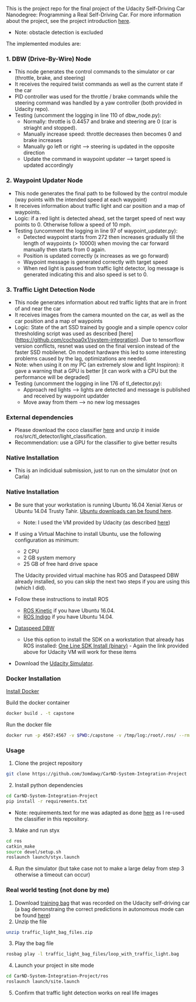 This is the project repo for the final project of the Udacity Self-Driving Car Nanodegree: Programming a Real Self-Driving Car. For more information about the project, see the project introduction [here](https://classroom.udacity.com/nanodegrees/nd013/parts/6047fe34-d93c-4f50-8336-b70ef10cb4b2/modules/e1a23b06-329a-4684-a717-ad476f0d8dff/lessons/462c933d-9f24-42d3-8bdc-a08a5fc866e4/concepts/5ab4b122-83e6-436d-850f-9f4d26627fd9).
* Note: obstacle detection is excluded

The implemented modules are:

### 1. DBW (Drive-By-Wire) Node

* This node generates the control commands to the simulator or car (throttle, brake, and steering)
* It receives the required twist commands as well as the current state if the car
* PID controller was used for the throttle / brake commands while the steering command was handled by a yaw controller (both provided in Udacity repo).
* Testing (uncomment the logging in line 110 of dbw_node.py):
	- Normally: throttle is 0.4457 and brake and steering are 0 (car is striaght and stopped).
	- Manually increase speed: throttle decreases then becomes 0 and brake increases
	- Manually go left or right --> steering is updated in the opposite direction
	- Update the command in waypoint updater --> target speed is updated accordingly

### 2. Waypoint Updater Node

* This node generates the final path to be followed by the control module (way points with the intended speed at each waypoint) 
* It receives information about traffic light and car position and a map of waypoints.
* Logic: if a red light is detected ahead, set the target speed of next way points to 0. Otherwise follow a speed of 10 mph.
* Testing (uncomment the logging in line 97 of waypoint_updater.py):
	- Detected waypoint starts from 272 then increases gradually till the length of waypoints (> 10000) when moving the car forward manually then starts from 0 again.
	- Position is updated correctly (x increases as we go forward)
	- Waypoint message is generated correctly with target speed
	- When red light is passed from traffic light detector, log message is generated indicating this and also speed is set to 0.


### 3. Traffic Light Detection Node
* This node generates information about red traffic lights that are in front of and near the car 
* It receives images from the camera mounted on the car, as well as the car position and a map of waypoints
* Logic:  State of the art SSD trained by google and a simple opencv color thresholding script was used as described [here] (https://github.com/cochoa0x1/system-integration). Due to tensorflow version conflicts, resnet was used on the final version instead of the faster SSD mobilenet. On modest hardware this led to some interesting problems caused by the lag, optimizations are needed.
* Note: when using it on my PC (an extremely slow and light Inspiron): it gave a warning that a GPU is better [it can work with a CPU but the performance will be degraded]
* Testing (uncomment the logging in line 176 of tl_detector.py):
	-  Approach red lights --> lights are detected and message is published and received by waypoint updatder
	- Move away from them --> no new log messages


### External dependencies
* Please download the coco classifier [here](http://download.tensorflow.org/models/object_detection/faster_rcnn_resnet101_coco_11_06_2017.tar.gz) and unzip it inside ros/src/tl_detector/light_classification.
* Recommendation: use a GPU for the classifier to give better results

### Native Installation
* This is an indicidual submission, just to run on the simulator (not on Carla)

### Native Installation

* Be sure that your workstation is running Ubuntu 16.04 Xenial Xerus or Ubuntu 14.04 Trusty Tahir. [Ubuntu downloads can be found here](https://www.ubuntu.com/download/desktop).
	- Note: I used the VM provided by Udacity (as described [here](https://classroom.udacity.com/nanodegrees/nd013/parts/6047fe34-d93c-4f50-8336-b70ef10cb4b2/modules/e1a23b06-329a-4684-a717-ad476f0d8dff/lessons/7e3627d7-14f7-4a33-9dbf-75c98a6e411b/concepts/8c742938-8436-4d3d-9939-31e40284e7a6?contentVersion=1.0.0&contentLocale=en-us))
* If using a Virtual Machine to install Ubuntu, use the following configuration as minimum:
  * 2 CPU
  * 2 GB system memory
  * 25 GB of free hard drive space

  The Udacity provided virtual machine has ROS and Dataspeed DBW already installed, so you can skip the next two steps if you are using this (which I did).

* Follow these instructions to install ROS
  * [ROS Kinetic](http://wiki.ros.org/kinetic/Installation/Ubuntu) if you have Ubuntu 16.04.
  * [ROS Indigo](http://wiki.ros.org/indigo/Installation/Ubuntu) if you have Ubuntu 14.04.
* [Dataspeed DBW](https://bitbucket.org/DataspeedInc/dbw_mkz_ros)
  * Use this option to install the SDK on a workstation that already has ROS installed: [One Line SDK Install (binary)](https://bitbucket.org/DataspeedInc/dbw_mkz_ros/src/81e63fcc335d7b64139d7482017d6a97b405e250/ROS_SETUP.md?fileviewer=file-view-default)
		- Again the link provided above for Udacity VM will work for these items
* Download the [Udacity Simulator](https://github.com/udacity/CarND-Capstone/releases/tag/v1.2).

### Docker Installation
[Install Docker](https://docs.docker.com/engine/installation/)

Build the docker container
```bash
docker build . -t capstone
```

Run the docker file
```bash
docker run -p 4567:4567 -v $PWD:/capstone -v /tmp/log:/root/.ros/ --rm -it capstone
```

### Usage

1. Clone the project repository
```bash
git clone https://github.com/3omdawy/CarND-System-Integration-Project
```

2. Install python dependencies
```bash
cd CarND-System-Integration-Project
pip install -r requirements.txt
```
* Note: requirements.text for me was adapted as done [here](https://github.com/cochoa0x1/system-integration) as I re-used the classifier in this repository.

3. Make and run styx
```bash
cd ros
catkin_make
source devel/setup.sh
roslaunch launch/styx.launch
```
4. Run the simulator (but take case not to make a large delay from step 3 otherwise a timeout can occur)

### Real world testing (not done by me)
1. Download [training bag](https://drive.google.com/file/d/0B2_h37bMVw3iYkdJTlRSUlJIamM/view?usp=sharing) that was recorded on the Udacity self-driving car (a bag demonstraing the correct predictions in autonomous mode can be found [here](https://drive.google.com/open?id=0B2_h37bMVw3iT0ZEdlF4N01QbHc))
2. Unzip the file
```bash
unzip traffic_light_bag_files.zip
```
3. Play the bag file
```bash
rosbag play -l traffic_light_bag_files/loop_with_traffic_light.bag
```
4. Launch your project in site mode
```bash
cd CarND-System-Integration-Project/ros
roslaunch launch/site.launch
```
5. Confirm that traffic light detection works on real life images
